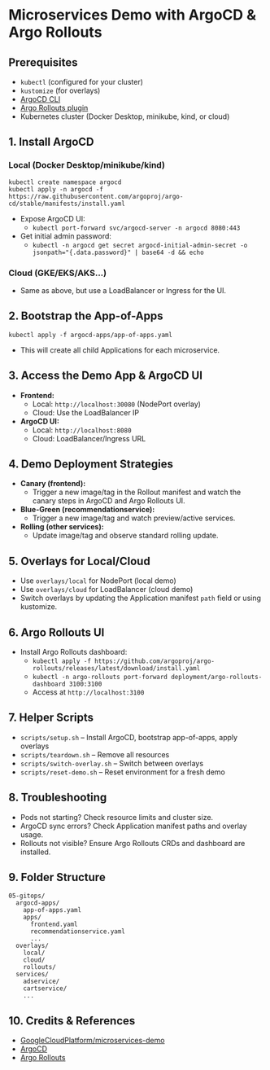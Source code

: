# Microservices Demo with ArgoCD & Argo Rollouts

## Prerequisites
- `kubectl` (configured for your cluster)
- `kustomize` (for overlays)
- [ArgoCD CLI](https://argo-cd.readthedocs.io/en/stable/cli_installation/)
- [Argo Rollouts plugin](https://argoproj.github.io/argo-rollouts/installation/)
- Kubernetes cluster (Docker Desktop, minikube, kind, or cloud)

## 1. Install ArgoCD
### Local (Docker Desktop/minikube/kind)
```
kubectl create namespace argocd
kubectl apply -n argocd -f https://raw.githubusercontent.com/argoproj/argo-cd/stable/manifests/install.yaml
```
- Expose ArgoCD UI:
  - `kubectl port-forward svc/argocd-server -n argocd 8080:443`
- Get initial admin password:
  - `kubectl -n argocd get secret argocd-initial-admin-secret -o jsonpath="{.data.password}" | base64 -d && echo`

### Cloud (GKE/EKS/AKS...)
- Same as above, but use a LoadBalancer or Ingress for the UI.

## 2. Bootstrap the App-of-Apps
```
kubectl apply -f argocd-apps/app-of-apps.yaml
```
- This will create all child Applications for each microservice.

## 3. Access the Demo App & ArgoCD UI
- **Frontend:**
  - Local: `http://localhost:30080` (NodePort overlay)
  - Cloud: Use the LoadBalancer IP
- **ArgoCD UI:**
  - Local: `http://localhost:8080`
  - Cloud: LoadBalancer/Ingress URL

## 4. Demo Deployment Strategies
- **Canary (frontend):**
  - Trigger a new image/tag in the Rollout manifest and watch the canary steps in ArgoCD and Argo Rollouts UI.
- **Blue-Green (recommendationservice):**
  - Trigger a new image/tag and watch preview/active services.
- **Rolling (other services):**
  - Update image/tag and observe standard rolling update.

## 5. Overlays for Local/Cloud
- Use `overlays/local` for NodePort (local demo)
- Use `overlays/cloud` for LoadBalancer (cloud demo)
- Switch overlays by updating the Application manifest `path` field or using kustomize.

## 6. Argo Rollouts UI
- Install Argo Rollouts dashboard:
  - `kubectl apply -f https://github.com/argoproj/argo-rollouts/releases/latest/download/install.yaml`
  - `kubectl -n argo-rollouts port-forward deployment/argo-rollouts-dashboard 3100:3100`
  - Access at `http://localhost:3100`

## 7. Helper Scripts
- `scripts/setup.sh` – Install ArgoCD, bootstrap app-of-apps, apply overlays
- `scripts/teardown.sh` – Remove all resources
- `scripts/switch-overlay.sh` – Switch between overlays
- `scripts/reset-demo.sh` – Reset environment for a fresh demo

## 8. Troubleshooting
- Pods not starting? Check resource limits and cluster size.
- ArgoCD sync errors? Check Application manifest paths and overlay usage.
- Rollouts not visible? Ensure Argo Rollouts CRDs and dashboard are installed.

## 9. Folder Structure
```
05-gitops/
  argocd-apps/
    app-of-apps.yaml
    apps/
      frontend.yaml
      recommendationservice.yaml
      ...
  overlays/
    local/
    cloud/
    rollouts/
  services/
    adservice/
    cartservice/
    ...
```

## 10. Credits & References
- [GoogleCloudPlatform/microservices-demo](https://github.com/GoogleCloudPlatform/microservices-demo)
- [ArgoCD](https://argo-cd.readthedocs.io/)
- [Argo Rollouts](https://argoproj.github.io/argo-rollouts/)

